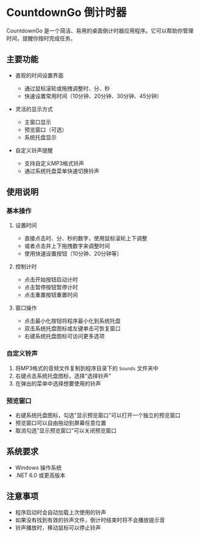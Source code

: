 # CountdownGo 倒计时器

CountdownGo 是一个简洁、易用的桌面倒计时器应用程序。它可以帮助你管理时间，提醒你按时完成任务。

## 主要功能

- 直观的时间设置界面
  - 通过鼠标滚轮或拖拽调整时、分、秒
  - 快速设置常用时间（10分钟、20分钟、30分钟、45分钟）

- 灵活的显示方式
  - 主窗口显示
  - 预览窗口（可选）
  - 系统托盘显示

- 自定义铃声提醒
  - 支持自定义MP3格式铃声
  - 通过系统托盘菜单快速切换铃声

## 使用说明

### 基本操作

1. 设置时间
   - 直接点击时、分、秒的数字，使用鼠标滚轮上下调整
   - 或者点击并上下拖拽数字来调整时间
   - 使用快速设置按钮（10分钟、20分钟等）

2. 控制计时
   - 点击开始按钮启动计时
   - 点击暂停按钮暂停计时
   - 点击重置按钮重置时间

3. 窗口操作
   - 点击最小化按钮将程序最小化到系统托盘
   - 双击系统托盘图标或左键单击可恢复窗口
   - 右键系统托盘图标可访问更多选项

### 自定义铃声

1. 将MP3格式的音频文件复制到程序目录下的 `Sounds` 文件夹中
2. 右键点击系统托盘图标，选择"选择铃声"
3. 在弹出的菜单中选择想要使用的铃声

### 预览窗口

- 右键系统托盘图标，勾选"显示预览窗口"可以打开一个独立的预览窗口
- 预览窗口可以自由拖动到屏幕任意位置
- 取消勾选"显示预览窗口"可以关闭预览窗口

## 系统要求

- Windows 操作系统
- .NET 6.0 或更高版本

## 注意事项

- 程序启动时会自动加载上次使用的铃声
- 如果没有找到有效的铃声文件，倒计时结束时将不会播放提示音
- 铃声播放时，移动鼠标可以停止铃声